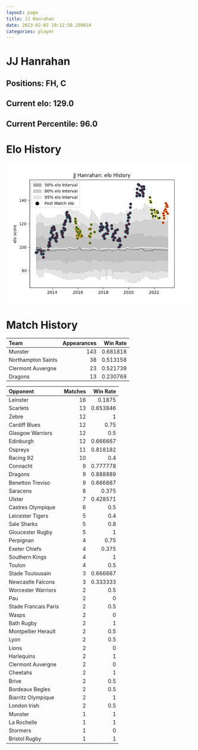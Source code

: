 ```yaml
---  
layout: page  
title: JJ Hanrahan  
date: 2023-02-02 19:12:58.250824  
categories: player  
---
```

# JJ Hanrahan

## Positions: FH, C

## Current elo: 129.0

## Current Percentile: 96.0

# Elo History


![elo history](history_JJHanrahan.png)
# Match History


| Team               |   Appearances |   Win Rate |
|:-------------------|--------------:|-----------:|
| Munster            |           143 |   0.681818 |
| Northampton Saints |            38 |   0.513158 |
| Clermont Auvergne  |            23 |   0.521739 |
| Dragons            |            13 |   0.230769 |

| Opponent             |   Matches |   Win Rate |
|:---------------------|----------:|-----------:|
| Leinster             |        16 |   0.1875   |
| Scarlets             |        13 |   0.653846 |
| Zebre                |        12 |   1        |
| Cardiff Blues        |        12 |   0.75     |
| Glasgow Warriors     |        12 |   0.5      |
| Edinburgh            |        12 |   0.666667 |
| Ospreys              |        11 |   0.818182 |
| Racing 92            |        10 |   0.4      |
| Connacht             |         9 |   0.777778 |
| Dragons              |         9 |   0.888889 |
| Benetton Treviso     |         9 |   0.666667 |
| Saracens             |         8 |   0.375    |
| Ulster               |         7 |   0.428571 |
| Castres Olympique    |         6 |   0.5      |
| Leicester Tigers     |         5 |   0.4      |
| Sale Sharks          |         5 |   0.8      |
| Gloucester Rugby     |         5 |   1        |
| Perpignan            |         4 |   0.75     |
| Exeter Chiefs        |         4 |   0.375    |
| Southern Kings       |         4 |   1        |
| Toulon               |         4 |   0.5      |
| Stade Toulousain     |         3 |   0.666667 |
| Newcastle Falcons    |         3 |   0.333333 |
| Worcester Warriors   |         2 |   0.5      |
| Pau                  |         2 |   0        |
| Stade Francais Paris |         2 |   0.5      |
| Wasps                |         2 |   0        |
| Bath Rugby           |         2 |   1        |
| Montpellier Herault  |         2 |   0.5      |
| Lyon                 |         2 |   0.5      |
| Lions                |         2 |   0        |
| Harlequins           |         2 |   1        |
| Clermont Auvergne    |         2 |   0        |
| Cheetahs             |         2 |   1        |
| Brive                |         2 |   0.5      |
| Bordeaux Begles      |         2 |   0.5      |
| Biarritz Olympique   |         2 |   1        |
| London Irish         |         2 |   0.5      |
| Munster              |         1 |   1        |
| La Rochelle          |         1 |   1        |
| Stormers             |         1 |   0        |
| Bristol Rugby        |         1 |   1        |